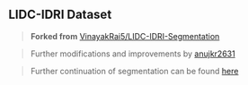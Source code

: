 ## LIDC-IDRI Dataset

> **Forked from** [VinayakRai5/LIDC-IDRI-Segmentation](https://github.com/VinayakRai5/LIDC-IDRI-Segmentation.git)

> Further modifications and improvements by [anujkr2631](https://github.com/anujkr2631)

> Further continuation of segmentation can be found [here](https://github.com/anujkr2631/LIDC-IDRI-Segmentation)
